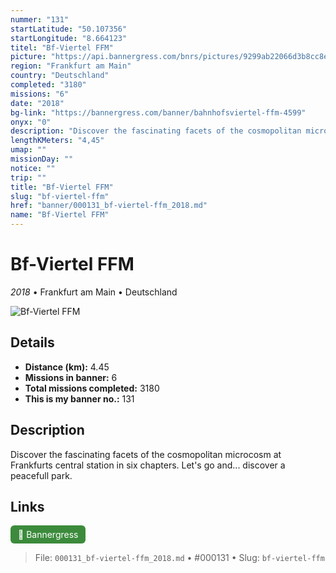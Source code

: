 ```yaml
---
nummer: "131"
startLatitude: "50.107356"
startLongitude: "8.664123"
titel: "Bf-Viertel FFM"
picture: "https://api.bannergress.com/bnrs/pictures/9299ab22066d3b8cc8e8e9cdd0397bcb"
region: "Frankfurt am Main"
country: "Deutschland"
completed: "3180"
missions: "6"
date: "2018"
bg-link: "https://bannergress.com/banner/bahnhofsviertel-ffm-4599"
onyx: "0"
description: "Discover the fascinating facets of the cosmopolitan microcosm at Frankfurts central  station in six chapters. \nLet's go and... discover a peacefull park."
lengthKMeters: "4,45"
umap: ""
missionDay: ""
notice: ""
trip: ""
title: "Bf-Viertel FFM"
slug: "bf-viertel-ffm"
href: "banner/000131_bf-viertel-ffm_2018.md"
name: "Bf-Viertel FFM"
---
```

# Bf-Viertel FFM

*2018* • Frankfurt am Main • Deutschland

![Bf-Viertel FFM](https://api.bannergress.com/bnrs/pictures/9299ab22066d3b8cc8e8e9cdd0397bcb)



## Details
- **Distance (km):** 4.45
- **Missions in banner:** 6
- **Total missions completed:** 3180
- **This is my banner no.:** 131



## Description
Discover the fascinating facets of the cosmopolitan microcosm at Frankfurts central  station in six chapters. 
Let's go and... discover a peacefull park.



## Links
<a href="https://bannergress.com/banner/bahnhofsviertel-ffm-4599" target="_blank" style="display:inline-block;margin-right:8px;padding:6px 12px;background:#3c8b3c;color:#fff;text-decoration:none;border-radius:6px;">🔗 Bannergress</a>



> File: `000131_bf-viertel-ffm_2018.md`
> • #000131
> • Slug: `bf-viertel-ffm`
